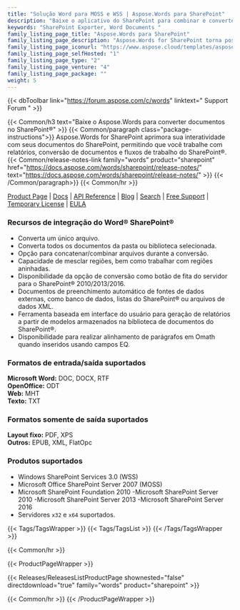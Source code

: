 ```yaml
---
title: "Solução Word para MOSS e WSS | Aspose.Words para SharePoint"
description: "Baixe o aplicativo do SharePoint para combinar e converter documentos do Word em vários formatos. Gere relatórios de várias fontes de dentro do SharePoint."
keywords: "SharePoint Exporter, Word Documents "
family_listing_page_title: "Aspose.Words para SharePoint"
family_listing_page_description: "Aspose.Words for SharePoint torna possível converter e combinar documentos do Word dentro de aplicativos do Microsoft SharePoint. Suporta conversão de formato com alta fidelidade e pode ser usado para gerar relatórios com dados de bancos de dados SQL, arquivos XML ou listas do SharePoint"
family_listing_page_iconurl: "https://www.aspose.cloud/templates/aspose/App_Themes/V3/images/words/272x272/aspose_words-for-sharepoint.png"
family_listing_page_selfHosted: "1"
family_listing_page_type: "2"
family_listing_page_venture: "4"
family_listing_page_package: ""
weight: 5
---
```


{{< dbToolbar link="https://forum.aspose.com/c/words" linktext=" Support Forum " >}}

{{< Common/h3 text="Baixe o Aspose.Words para converter documentos no SharePoint®"  >}}
{{< Common/paragraph class="package-instructions">}}
Aspose.Words for SharePoint aprimora sua interatividade com seus documentos do SharePoint, permitindo que você trabalhe com relatórios, conversão de documentos e fluxos de trabalho do SharePoint®.
{{< Common/release-notes-link family="words" product="sharepoint" href="https://docs.aspose.com/words/sharepoint/release-notes/" text="https://docs.aspose.com/words/sharepoint/release-notes/"  >}}
{{< /Common/paragraph>}}
{{< Common/hr >}}

[Product Page](https://products.aspose.com/words/sharepoint/) | [Docs](https://docs.aspose.com/words/sharepoint/) | [API Reference](https://reference.aspose.com/words/) | [Blog](https://blog.aspose.com/category/words/) | [Search](https://search.aspose.com/) | [Free Support](https://forum.aspose.com/c/words/8) | [Temporary License](https://purchase.aspose.com/temporary-license) | [EULA](https://about.aspose.com/legal/eula/)

### Recursos de integração do Word® SharePoint®

- Converta um único arquivo.
- Converta todos os documentos da pasta ou biblioteca selecionada.
- Opção para concatenar/combinar arquivos durante a conversão.
- Capacidade de mesclar regiões, bem como trabalhar com regiões aninhadas.
- Disponibilidade da opção de conversão como botão de fita do servidor para o SharePoint® 2010/2013/2016.
- Documentos de preenchimento automático de fontes de dados externas, como banco de dados, listas do SharePoint® ou arquivos de dados XML.
- Ferramenta baseada em interface do usuário para geração de relatórios a partir de modelos armazenados na biblioteca de documentos do SharePoint®.
- Disponibilidade para realizar alinhamento de parágrafos em Omath quando inseridos usando campos EQ.

### Formatos de entrada/saída suportados

**Microsoft Word:** DOC, DOCX, RTF\
**OpenOffice:** ODT\
**Web:** MHT\
**Texto:** TXT

### Formatos somente de saída suportados

**Layout fixo:** PDF, XPS\
**Outros:** EPUB, XML, FlatOpc

### Produtos suportados

- Windows SharePoint Services 3.0 (WSS)
- Microsoft Office SharePoint Server 2007 (MOSS)
- Microsoft SharePoint Foundation 2010
-Microsoft SharePoint Server 2010
-Microsoft SharePoint Server 2013
-Microsoft SharePoint Server 2016
- Servidores `x32` e `x64` suportados.

{{< Tags/TagsWrapper >}}
{{< Tags/TagsList >}}
{{< /Tags/TagsWrapper >}}

{{< Common/hr >}}

{{< ProductPageWrapper >}}

<!-- ReleasesListProductPage-->

{{< Releases/ReleasesListProductPage shownested="false"  directdownload="true" family="words" product="sharepoint" >}}

<!-- /ReleasesListProductPage-->

{{< Common/hr >}}
{{< /ProductPageWrapper >}}

